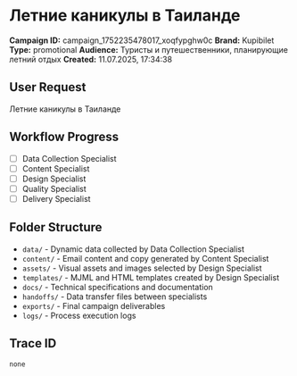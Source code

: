 # Летние каникулы в Таиланде

**Campaign ID:** campaign_1752235478017_xoqfypghw0c
**Brand:** Kupibilet
**Type:** promotional
**Audience:** Туристы и путешественники, планирующие летний отдых
**Created:** 11.07.2025, 17:34:38

## User Request
Летние каникулы в Таиланде

## Workflow Progress
- [ ] Data Collection Specialist
- [ ] Content Specialist  
- [ ] Design Specialist
- [ ] Quality Specialist
- [ ] Delivery Specialist

## Folder Structure

- `data/` - Dynamic data collected by Data Collection Specialist
- `content/` - Email content and copy generated by Content Specialist
- `assets/` - Visual assets and images selected by Design Specialist
- `templates/` - MJML and HTML templates created by Design Specialist
- `docs/` - Technical specifications and documentation
- `handoffs/` - Data transfer files between specialists
- `exports/` - Final campaign deliverables
- `logs/` - Process execution logs

## Trace ID
`none`
